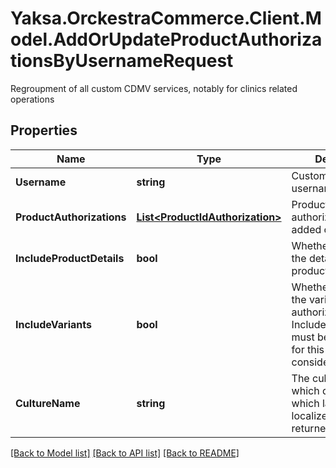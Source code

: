 # Yaksa.OrckestraCommerce.Client.Model.AddOrUpdateProductAuthorizationsByUsernameRequest
Regroupment of all custom CDMV services, notably for clinics related operations

## Properties

Name | Type | Description | Notes
------------ | ------------- | ------------- | -------------
**Username** | **string** | Customer&#39;s username. | [optional] 
**ProductAuthorizations** | [**List&lt;ProductIdAuthorization&gt;**](ProductIdAuthorization.md) | Product authorization(s) to be added or updated. | [optional] 
**IncludeProductDetails** | **bool** | Whether to include the details of the products | [optional] 
**IncludeVariants** | **bool** | Whether to include the variants of the authorized products. IncludeProductDetails must be set to true for this to be considered | [optional] 
**CultureName** | **string** | The culture name which dictates in which language localized values are returned in | [optional] 

[[Back to Model list]](../README.md#documentation-for-models) [[Back to API list]](../README.md#documentation-for-api-endpoints) [[Back to README]](../README.md)

